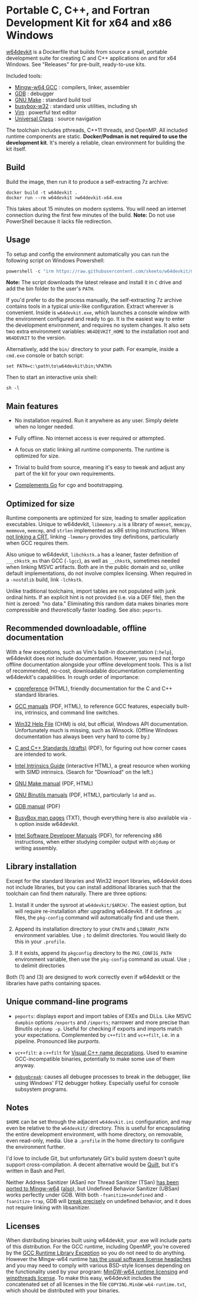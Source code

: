 # Portable C, C++, and Fortran Development Kit for x64 and x86 Windows

[w64devkit][] is a Dockerfile that builds from source a small, portable
development suite for creating C and C++ applications on and for x64
Windows. See "Releases" for pre-built, ready-to-use kits.

Included tools:

* [Mingw-w64 GCC][w64] : compilers, linker, assembler
* [GDB][gdb] : debugger
* [GNU Make][make] : standard build tool
* [busybox-w32][bb] : standard unix utilities, including sh
* [Vim][vim] : powerful text editor
* [Universal Ctags][ctags] : source navigation

The toolchain includes pthreads, C++11 threads, and OpenMP. All included
runtime components are static. **Docker/Podman is not required to use the
development kit**. It's merely a reliable, clean environment for building
the kit itself.

## Build

Build the image, then run it to produce a self-extracting 7z archive:

    docker build -t w64devkit .
    docker run --rm w64devkit >w64devkit-x64.exe

This takes about 15 minutes on modern systems. You will need an internet
connection during the first few minutes of the build. **Note:** Do not use
PowerShell because it lacks file redirection.

## Usage

To setup and config the environment automatically you can run the following script on Windows Powershell:

```powershell
powershell -c "irm https://raw.githubusercontent.com/skeeto/w64devkit/master/install.ps1 | iex"
```

**Note:** The script downloads the latest release and install it in `C` drive and add the bin folder
to the user's `PATH`.

If you'd prefer to do the process manually, the self-extracting 7z archive
contains tools in a typical unix-like configuration. Extract wherever is convenient.
Inside is `w64devkit.exe`,
which launches a console window with the environment configured and ready
to go. It is the easiest way to enter the development environment, and
requires no system changes. It also sets two extra environment variables:
`W64DEVKIT_HOME` to the installation root and `W64DEVKIT` to the version.

Alternatively, add the `bin/` directory to your path. For example, inside
a `cmd.exe` console or batch script:

    set PATH=c:\path\to\w64devkit\bin;%PATH%

Then to start an interactive unix shell:

    sh -l

## Main features

* No installation required. Run it anywhere as any user. Simply delete
  when no longer needed.

* Fully offline. No internet access is ever required or attempted.

* A focus on static linking all runtime components. The runtime is
  optimized for size.

* Trivial to build from source, meaning it's easy to tweak and adjust any
  part of the kit for your own requirements.

* [Complements Go](https://nullprogram.com/blog/2021/06/29/) for cgo and
  bootstrapping.

## Optimized for size

Runtime components are optimized for size, leading to smaller application
executables. Unique to w64devkit, `libmemory.a` is a library of `memset`,
`memcpy`, `memmove`, `memcmp`, and `strlen` implemented as x86 string
instructions. When [not linking a CRT][crt], linking `-lmemory` provides
tiny definitions, particularly when GCC requires them.

Also unique to w64devkit, `libchkstk.a` has a leaner, faster definition of
`___chkstk_ms` than GCC (`-lgcc`), as well as `__chkstk`, sometimes needed
when linking MSVC artifacts. Both are in the public domain and so, unlike
default implementations, do not involve complex licensing. When required
in a `-nostdlib` build, link `-lchkstk`.

Unlike traditional toolchains, import tables are not populated with junk
ordinal hints. If an explicit hint is not provided (i.e. via a DEF file),
then the hint is zeroed: "no data." Eliminating this random data makes
binaries more compressible and *theoretically* faster loading. See also:
`peports`.

## Recommended downloadable, offline documentation

With a few exceptions, such as Vim's built-in documentation (`:help`),
w64devkit does not include documentation. However, you need not forgo
offline documentation alongside your offline development tools. This is a
list of recommended, no-cost, downloadable documentation complementing
w64devkit's capabilities. In rough order of importance:

* [cppreference][doc-cpp] (HTML), friendly documentation for the C and C++
  standard libraries.

* [GCC manuals][doc-gcc] (PDF, HTML), to reference GCC features,
  especially built-ins, intrinsics, and command line switches.

* [Win32 Help File][doc-win32] (CHM) is old, but official, Windows API
  documentation. Unfortunately much is missing, such as Winsock. (Offline
  Windows documentation has always been very hard to come by.)

* [C and C++ Standards (drafts)][doc-std] (PDF), for figuring out how
  corner cases are intended to work.

* [Intel Intrinsics Guide][doc-intr] (interactive HTML), a great resource
  when working with SIMD intrinsics. (Search for "Download" on the left.)

* [GNU Make manual][doc-make] (PDF, HTML)

* [GNU Binutils manuals][doc-ld] (PDF, HTML), particularly `ld` and `as`.

* [GDB manual][doc-gdb] (PDF)

* [BusyBox man pages][doc-bb] (TXT), though everything here is also
  available via `-h` option inside w64devkit.

* [Intel Software Developer Manuals][doc-intel] (PDF), for referencing x86
  instructions, when either studying compiler output with `objdump` or
  writing assembly.

## Library installation

Except for the standard libraries and Win32 import libraries, w64devkit
does not include libraries, but you can install additional libraries such
that the toolchain can find them naturally. There are three options:

1. Install it under the sysroot at `w64devkit/$ARCH/`. The easiest option,
   but will require re-installation after upgrading w64devkit. If it
   defines `.pc` files, the `pkg-config` command will automatically find
   and use them.

2. Append its installation directory to your `CPATH` and `LIBRARY_PATH`
   environment variables. Use `;` to delimit directories. You would likely
   do this in your `.profile`.

3. If it exists, append its `pkgconfig` directory to the `PKG_CONFIG_PATH`
   environment variable, then use the `pkg-config` command as usual. Use
   `;` to delimit directories

Both (1) and (3) are designed to work correctly even if w64devkit or the
libraries have paths containing spaces.

## Unique command-line programs

* `peports`: displays export and import tables of EXEs and DLLs. Like MSVC
  `dumpbin` options `/exports` and `/imports`; narrower and more precise
  than Binutils `objdump -p`. Useful for checking if exports and imports
  match your expectations. Complemented by `c++filt` and `vc++filt`, i.e.
  in a pipeline. Pronounced like *purports*.

* `vc++filt`: a `c++filt` for [Visual C++ name decorations][names]. Used
  to examine GCC-incompatible binaries, potentially to make some use of
  them anyway.

* [`debugbreak`][debugbreak]: causes all debugee processes to break in the
  debugger, like using Windows' F12 debugger hotkey. Especially useful for
  console subsystem programs.

## Notes

`$HOME` can be set through the adjacent `w64devkit.ini` configuration, and
may even be relative to the `w64devkit/` directory. This is useful for
encapsulating the entire development environment, with home directory, on
removable, even read-only, media. Use a `.profile` in the home directory
to configure the environment further.

I'd love to include Git, but unfortunately Git's build system doesn't
quite support cross-compilation. A decent alternative would be
[Quilt][quilt], but it's written in Bash and Perl.

Neither Address Sanitizer (ASan) nor Thread Sanitizer (TSan) [has been
ported to Mingw-w64][san] ([also][san2]), but Undefined Behavior Sanitizer
(UBSan) works perfectly under GDB. With both `-fsanitize=undefined` and
`-fsanitize-trap`, GDB will [break precisely][break] on undefined
behavior, and it does not require linking with libsanitizer.

## Licenses

When distributing binaries built using w64devkit, your .exe will include
parts of this distribution. For the GCC runtime, including OpenMP, you're
covered by the [GCC Runtime Library Exception][gpl] so you do not need to
do anything. However the Mingw-w64 runtime [has the usual software license
headaches][bs] and you may need to comply with various BSD-style licenses
depending on the functionality used by your program: [MinGW-w64 runtime
licensing][lic1] and [winpthreads license][lic2]. To make this easy,
w64devkit includes the concatenated set of all licenses in the file
`COPYING.MinGW-w64-runtime.txt`, which should be distributed with your
binaries.

[bb]: https://frippery.org/busybox/
[break]: https://nullprogram.com/blog/2022/06/26/
[bs]: https://www.rdegges.com/2016/i-dont-give-a-shit-about-licensing/
[crt]: https://nullprogram.com/blog/2023/02/15/
[ctags]: https://github.com/universal-ctags/ctags
[debugbreak]: https://nullprogram.com/blog/2022/07/31/
[doc-bb]: https://busybox.net/downloads/BusyBox.txt
[doc-cpp]: https://en.cppreference.com/w/Cppreference:Archives
[doc-gcc]: https://gcc.gnu.org/onlinedocs/
[doc-gdb]: https://sourceware.org/gdb/current/onlinedocs/gdb.pdf
[doc-intel]: https://software.intel.com/content/www/us/en/develop/articles/intel-sdm.html
[doc-intr]: https://software.intel.com/sites/landingpage/IntrinsicsGuide/
[doc-ld]: https://sourceware.org/binutils/docs/
[doc-make]: https://www.gnu.org/software/make/manual/
[doc-std]: https://stackoverflow.com/a/83763
[doc-win32]: https://web.archive.org/web/20220922051031/http://www.laurencejackson.com/win32/
[gdb]: https://www.gnu.org/software/gdb/
[gpl]: https://www.gnu.org/licenses/gcc-exception-3.1.en.html
[lic1]: https://sourceforge.net/p/mingw-w64/mingw-w64/ci/master/tree/COPYING.MinGW-w64-runtime/COPYING.MinGW-w64-runtime.txt
[lic2]: https://sourceforge.net/p/mingw-w64/mingw-w64/ci/master/tree/mingw-w64-libraries/winpthreads/COPYING
[make]: https://www.gnu.org/software/make/
[names]: https://learn.microsoft.com/en-us/cpp/build/reference/decorated-names
[quilt]: http://savannah.nongnu.org/projects/quilt
[san]: http://mingw-w64.org/doku.php/contribute#sanitizers_asan_tsan_usan
[san2]: https://groups.google.com/forum/#!topic/address-sanitizer/q0e5EBVKZT4
[vim]: https://www.vim.org/
[w64]: http://mingw-w64.org/
[w64devkit]: https://github.com/skeeto/w64devkit

